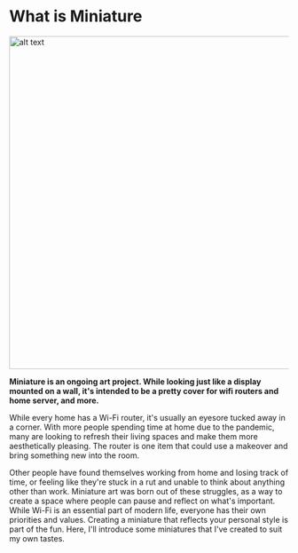 # What is Miniature

<img src="./images/miniature.jpg" alt="alt text" width="600" height="auto">

**Miniature is an ongoing art project. While looking just like a display mounted on a wall, it's intended to be a pretty cover for wifi routers and home server, and more.**

While every home has a Wi-Fi router, it's usually an eyesore tucked away in a corner. With more people spending time at home due to the pandemic, many are looking to refresh their living spaces and make them more aesthetically pleasing. The router is one item that could use a makeover and bring something new into the room.

Other people have found themselves working from home and losing track of time, or feeling like they're stuck in a rut and unable to think about anything other than work. Miniature art was born out of these struggles, as a way to create a space where people can pause and reflect on what's important. While Wi-Fi is an essential part of modern life, everyone has their own priorities and values. Creating a miniature that reflects your personal style is part of the fun. Here, I'll introduce some miniatures that I've created to suit my own tastes.